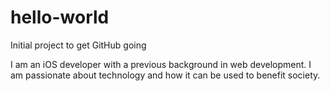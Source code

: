 # hello-world
Initial project to get GitHub going

I am an iOS developer with a previous background in web development.  I am passionate about technology and how it can be used to benefit society.
